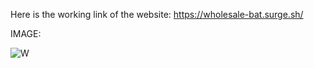 Here is the working link of the website:
https://wholesale-bat.surge.sh/

IMAGE:

![W](https://user-images.githubusercontent.com/64140831/129459643-53ae568f-72f0-4f23-b5c6-66676228f684.JPG)


